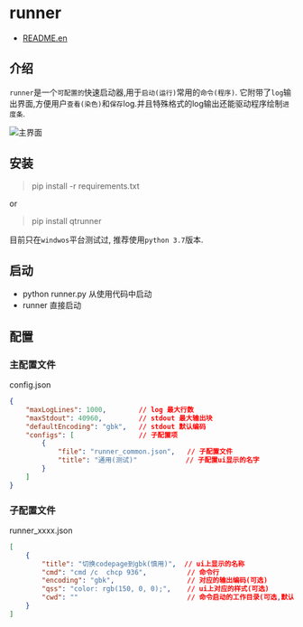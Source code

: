 # runner

* [README.en](https://github.com/notmmao/runner/blob/master/README.md)

## 介绍

`runner`是一个`可配置的`快速启动器,用于`启动(运行)`常用的`命令(程序)`.
它附带了`log`输出界面,方便用户`查看(染色)`和`保存`log.并且特殊格式的log输出还能驱动程序绘制`进度条`.

![主界面](https://i.ibb.co/CtZ55GP/main.png)

## 安装

> pip install -r requirements.txt

or

> pip install qtrunner

目前只在`windwos`平台测试过, 推荐使用`python 3.7`版本.

## 启动

- python runner.py 从使用代码中启动
- runner 直接启动

## 配置

### 主配置文件

config.json
```json
{
    "maxLogLines": 1000,        // log 最大行数
    "maxStdout": 40960,         // stdout 最大输出块
    "defaultEncoding": "gbk",   // stdout 默认编码
    "configs": [                // 子配置项
        {
            "file": "runner_common.json",   // 子配置文件
            "title": "通用(测试)"            // 子配置ui显示的名字
        }
    ]
}
```

### 子配置文件

runner_xxxx.json
```json
[
    {
        "title": "切换codepage到gbk(慎用)",  // ui上显示的名称
        "cmd": "cmd /c  chcp 936",          // 命令行
        "encoding": "gbk",                  // 对应的输出编码(可选)
        "qss": "color: rgb(150, 0, 0);",    // ui上对应的样式(可选)
        "cwd": ""                           // 命令启动的工作目录(可选,默认当前)
    }
]
```
